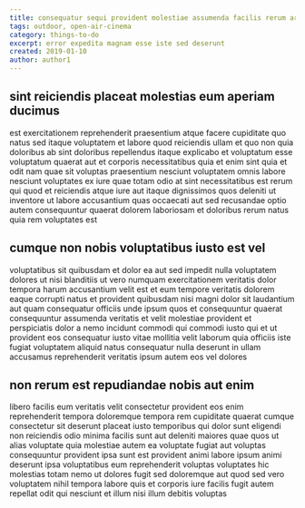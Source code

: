 ```yaml
---
title: consequatur sequi provident molestiae assumenda facilis rerum article 2726
tags: outdoor, open-air-cinema
category: things-to-do
excerpt: error expedita magnam esse iste sed deserunt
created: 2019-01-10
author: author1
---
```


## sint reiciendis placeat molestias eum aperiam ducimus

est exercitationem reprehenderit praesentium atque facere cupiditate quo natus sed itaque voluptatem et labore quod reiciendis ullam et quo non quia doloribus ab sint doloribus repellendus itaque explicabo et voluptatum esse voluptatum quaerat aut et corporis necessitatibus quia et enim sint quia et odit nam quae sit voluptas praesentium nesciunt voluptatem omnis labore nesciunt voluptates ex iure quae totam odio at sint necessitatibus est rerum qui quod et reiciendis atque iure aut itaque dignissimos quos deleniti ut inventore ut labore accusantium quas occaecati aut sed recusandae optio autem consequuntur quaerat dolorem laboriosam et doloribus rerum natus quia rem voluptates est

## cumque non nobis voluptatibus iusto est vel

voluptatibus sit quibusdam et dolor ea aut sed impedit nulla voluptatem dolores ut nisi blanditiis ut vero numquam exercitationem veritatis dolor tempora harum accusantium velit est et eum tempore veritatis dolorem eaque corrupti natus et provident quibusdam nisi magni dolor sit laudantium aut quam consequatur officiis unde ipsum quos et consequuntur quaerat consequuntur assumenda veritatis et velit molestiae provident et perspiciatis dolor a nemo incidunt commodi qui commodi iusto qui et ut provident eos consequatur iusto vitae mollitia velit laborum quia officiis iste fugiat voluptatem aliquid natus consequatur nulla deserunt in ullam accusamus reprehenderit veritatis ipsum autem eos vel dolores

## non rerum est repudiandae nobis aut enim

libero facilis eum veritatis velit consectetur provident eos enim reprehenderit tempora doloremque tempora rem cupiditate quaerat cumque consectetur sit deserunt placeat iusto temporibus qui dolor sunt eligendi non reiciendis odio minima facilis sunt aut deleniti maiores quae quos ut alias voluptate quia molestiae autem ea voluptate fugiat aut voluptas consequuntur provident ipsa sunt est provident animi labore ipsum animi deserunt ipsa voluptatibus eum reprehenderit voluptas voluptates hic molestias totam nemo ut dolores fugit sed doloremque aut quod sed vero voluptatem nihil tempora labore quis et corporis iure facilis fugit autem repellat odit qui nesciunt et illum nisi illum debitis voluptas
